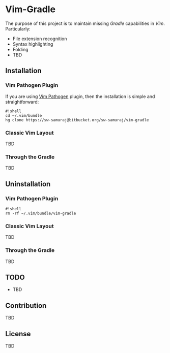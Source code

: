 # Vim-Gradle #

The purpose of this project is to maintain missing *Gradle* capabilities in *Vim*. Particularly:

* File extension recognition
* Syntax highlighting
* Folding
* TBD

## Installation ##

### Vim Pathogen Plugin ###

If you are using [Vim Pathogen](https://github.com/tpope/vim-pathogen) plugin, then the installation is simple and straightforward:

```
#!shell
cd ~/.vim/bundle
hg clone https://sw-samuraj@bitbucket.org/sw-samuraj/vim-gradle
```

### Classic Vim Layout ###

TBD

### Through the Gradle ###

TBD

## Uninstallation ##

### Vim Pathogen Plugin ###

```
#!shell
rm -rf ~/.vim/bundle/vim-gradle
```

### Classic Vim Layout ###

TBD

### Through the Gradle ###

TBD

## TODO ##

* TBD

## Contribution ##

TBD

## License ##

TBD